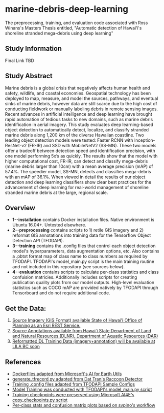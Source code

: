 # marine-debris-deep-learning
The preprocessing, training, and evaluation code associated with Ross Winans's Masters Thesis entitled, "Automatic detection of Hawai'i's shoreline stranded mega-debris using deep learning"

## Study Information
Final Link TBD

## Study Abstract
Marine debris is a global crisis that negatively affects human health and safety, wildlife, and coastal economies. Geospatial technology has been deployed to map, measure, and model the sources, pathways, and eventual sinks of marine debris, however data are still scarce due to the high cost of conducting fieldwork or manually labeling debris in remote sensing images. Recent advances in artificial intelligence and deep learning have brought rapid automation of tedious tasks to new domains, such as marine debris identification in aerial imagery. This study evaluates deep learning-based object detection to automatically detect, localize, and classify stranded marine debris along 1,200 km of the diverse Hawaiian coastline. Two leading object detection models were tested: Faster RCNN with Inception-ResNet-v2 (FR-IR) and SSD with MobileNetV2 (SS-MN). These two models offer a tradeoff between detection speed and identification precision, with one model performing 5x’s as quickly. The results show that the model with higher computational cost, FR-IR, can detect and classify mega-debris (marine debris larger than 10cm) with a mean average precision (mAP) of 57.4%. The speedier model, SS-MN, detects and classifies mega-debris with an mAP of 36.1%. When viewed in detail the results of our object detection and deep learning classifiers show clear best practices for the advancement of deep learning for real-world management of shoreline stranded marine debris at the large, regional scale.

## Overview
- **1--installation** contains Docker installation files. Native environment is Ubuntu 16.04+. Untested elsewhere.
- **2--preprocessing** contains scripts to 1) retile GIS imagery and 2) reformat GIS annotations into training data for the Tensorflow Object Detection API (TFODAPI).
- **3--training** contains the .config files that control each object detection model's hyperparameters, data augmentation options, etc. Also contains a .pbtxt format map of class name to class numbers as required by TFODAPI. TFODAPI's model_main.py script is the main training routine and not included in this repository (see sources below).
- **4--evaluation** contains scripts to calculate per-class statistics and class confuision matricies. Additionally includes scripts for creating publication quality plots from our model outputs. High-level evaluation statistics such as COCO mAP are provided natively by TFODAPI through Tensorboard and do not require additional code. 

## Get the Data:
1. [Source Imagery (GIS Format) available State of Hawai'i Office of Planning as an Esri REST Service.](http://geodata.hawaii.gov/arcgis/rest/services/SoH_Imagery/Coastal_2015/ImageServer)
2. [Source Annotations available from Hawai'i State Department of Land and Natural Resources (DLNR), Department of Aquatic Resources (DAR)](DLNR.aquatics@hawaii.gov)
3. [Reformatted DL Training Data (imagery+annotation) will be available at LILA BC soon](http://lila.science/)

## References
- [Dockerfiles adapted from Microsoft's AI for Earth Utils](https://github.com/microsoft/ai4eutils/tree/master/TF_OD_API)
- [generate_tfrecord.py adapted from Dat Tran's Raccoon Detector](https://github.com/datitran/raccoon_dataset/blob/master/generate_tfrecord.py)
- [Training .config files adapted from TFODAPI Sample Configs](https://github.com/tensorflow/models/tree/master/research/object_detection/samples/configs)
- [Model Training was conducted with TFODAPI's model_main.py script](https://github.com/tensorflow/models/tree/master/research/object_detection)
- [Training checkpoints were preserved using Microsoft AI4E's copy_checkpoints.py script](https://github.com/microsoft/CameraTraps/blob/d61545751c957a92f763fa2f435f1d5f058ed044/detection/detector_training/copy_checkpoints.py)
- [Per-class stats and confusion matrix plots based on svpino's workflow](https://github.com/svpino/tf_object_detection_cm/blob/master/confusion_matrix.py)
